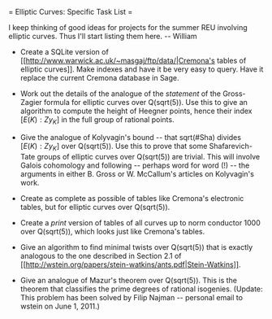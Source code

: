 = Elliptic Curves: Specific Task List =

I keep thinking of good ideas for projects for the summer REU involving elliptic curves.  Thus I'll start listing them here.  -- William

  * Create a SQLite version of [[http://www.warwick.ac.uk/~masgaj/ftp/data/|Cremona's tables of elliptic curves]].  Make indexes and have it be very easy to query.  Have it replace the current Cremona database in Sage.

  * Work out the details of the analogue of the *statement* of the Gross-Zagier formula for elliptic curves over Q(sqrt(5)).  Use this to give an algorithm to compute the height of Heegner points, hence their index $[E(K): Z y_K]$ in the full group of rational points.

  * Give the analogue of Kolyvagin's bound -- that sqrt(#Sha) divides $[E(K): Z y_K]$ over Q(sqrt(5)).  Use this to prove that some Shafarevich-Tate groups of elliptic curves over Q(sqrt(5)) are trivial.  This will involve Galois cohomology and following -- perhaps word for word (!) -- the arguments in either B. Gross or W. McCallum's articles on Kolyvagin's work.  

  * Create as complete as possible of tables like Cremona's electronic tables, but for elliptic curves over Q(sqrt(5)).  

  * Create a *print* version of tables of all curves up to norm conductor 1000 over Q(sqrt(5)), which looks just like Cremona's tables. 

  * Give an algorithm to find minimal twists over Q(sqrt(5)) that is exactly analogous to the one described in Section 2.1 of [[http://wstein.org/papers/stein-watkins/ants.pdf|Stein-Watkins]].

  * Give an analogue of Mazur's theorem over Q(sqrt(5)). This is the theorem that classifies the prime degrees of rational isogenies. (Update: This problem has been solved by Filip Najman -- personal email to wstein on June 1, 2011.)
